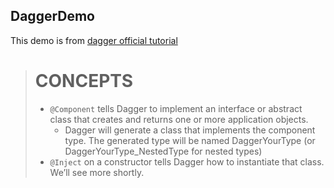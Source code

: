 ## DaggerDemo

This demo is from [dagger official tutorial](https://dagger.dev/tutorial/)

> # CONCEPTS
> - `@Component` tells Dagger to implement an interface or abstract class that creates and returns one or more application objects.
>   - Dagger will generate a class that implements the component type. The generated type will be named DaggerYourType (or DaggerYourType_NestedType for nested types)
> - `@Inject` on a constructor tells Dagger how to instantiate that class. We’ll see more shortly.